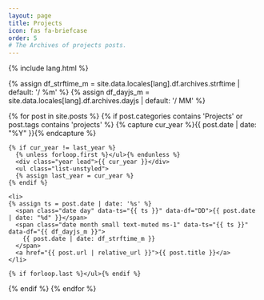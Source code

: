 ```yaml
---
layout: page
title: Projects
icon: fas fa-briefcase
order: 5
# The Archives of projects posts.
---
```


{% include lang.html %}

{% assign df_strftime_m = site.data.locales[lang].df.archives.strftime | default: '/ %m' %}
{% assign df_dayjs_m = site.data.locales[lang].df.archives.dayjs | default: '/ MM' %}

<div id="archives" class="pl-xl-3">

{% for post in site.posts %}
  {% if post.categories contains 'Projects' or post.tags contains 'projects' %}
    {% capture cur_year %}{{ post.date | date: "%Y" }}{% endcapture %}

    {% if cur_year != last_year %}
      {% unless forloop.first %}</ul>{% endunless %}
      <div class="year lead">{{ cur_year }}</div>
      <ul class="list-unstyled">
      {% assign last_year = cur_year %}
    {% endif %}

    <li>
    {% assign ts = post.date | date: '%s' %}
      <span class="date day" data-ts="{{ ts }}" data-df="DD">{{ post.date | date: "%d" }}</span>
      <span class="date month small text-muted ms-1" data-ts="{{ ts }}" data-df="{{ df_dayjs_m }}">
        {{ post.date | date: df_strftime_m }}
      </span>
      <a href="{{ post.url | relative_url }}">{{ post.title }}</a>
    </li>

    {% if forloop.last %}</ul>{% endif %}
  {% endif %}
{% endfor %}
